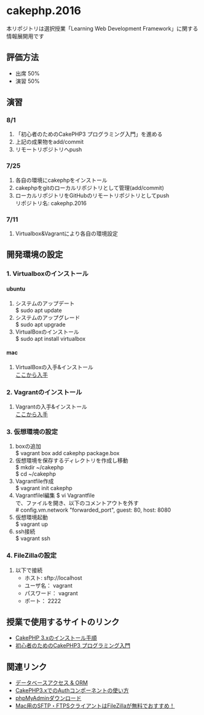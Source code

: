 # cakephp.2016

本リポジトリは選択授業「Learning Web Development Framework」に関する情報展開用です

## 評価方法

- 出席 50%
- 演習 50%

## 演習


### 8/1

1. 「初心者のためのCakePHP3 プログラミング入門」を進める
1. 上記の成果物をadd/commit
1. リモートリポジトリへpush

### 7/25

1. 各自の環境にcakephpをインストール
1. cakephpをgitのローカルリポジトリとして管理(add/commit)
1. ローカルリポジトリをGitHubのリモートリポジトリとしてpush  
リポジトリ名: cakephp.2016

### 7/11

1. Virtualbox&Vagrantにより各自の環境設定

## 開発環境の設定

### 1. Virtualboxのインストール

#### ubuntu

1. システムのアップデート  
$ sudo apt update
1. システムのアップグレード  
$ sudo apt upgrade
1. VirtualBoxのインストール  
$ sudo apt install virtualbox

#### mac

1. VirtualBoxの入手&インストール  
<a href="https://www.virtualbox.org/wiki/Downloads" target="_blank">ここから入手</a>

### 2. Vagrantのインストール

1. Vagrantの入手&インストール  
<a href="https://www.vagrantup.com/downloads.html" target="_blank">ここから入手</a>  

### 3. 仮想環境の設定

1. boxの追加  
$ vagrant box add cakephp package.box
1. 仮想環境を保存するディレクトリを作成し移動  
$ mkdir ~/cakephp  
$ cd ~/cakephp
1. Vagrantfile作成  
$ vagrant init cakephp
1. Vagrantfilel編集
$ vi Vagrantfile  
で、ファイルを開き、以下のコメントアウトを外す  
\# config.vm.network "forwarded_port", guest: 80, host: 8080
1. 仮想環境起動  
$ vagrant up
1. ssh接続  
$ vagrant ssh


### 4. FileZillaの設定

1. 以下で接続
	- ホスト: sftp://localhost
	- ユーザ名： vagrant
	- パスワード： vagrant
	- ポート： 2222


## 授業で使用するサイトのリンク

- <a href="http://book.cakephp.org/3.0/ja/installation.html" target="_blank">CakePHP 3.xのインストール手順</a>
- <a href="http://libro.tuyano.com/index2?id=4536003" target="_blank">初心者のためのCakePHP3 プログラミング入門</a>

## 関連リンク

- <a href="http://book.cakephp.org/3.0/ja/orm.html" target="_blank">データベースアクセス & ORM</a>
- <a href="http://jmatsuzaki.com/archives/16505" target="_blank">CakePHP3.xでのAuthコンポーネントの使い方</a>
- <a href="https://www.phpmyadmin.net/downloads/" target="_blank">phpMyAdminダウンロード</a>
- <a href="http://hapisupu.com/2015/10/mac-sftp-ftps-client-filezilla/" target="_blank">Mac用のSFTP・FTPSクライアントはFileZillaが無料でおすすめ！</a>